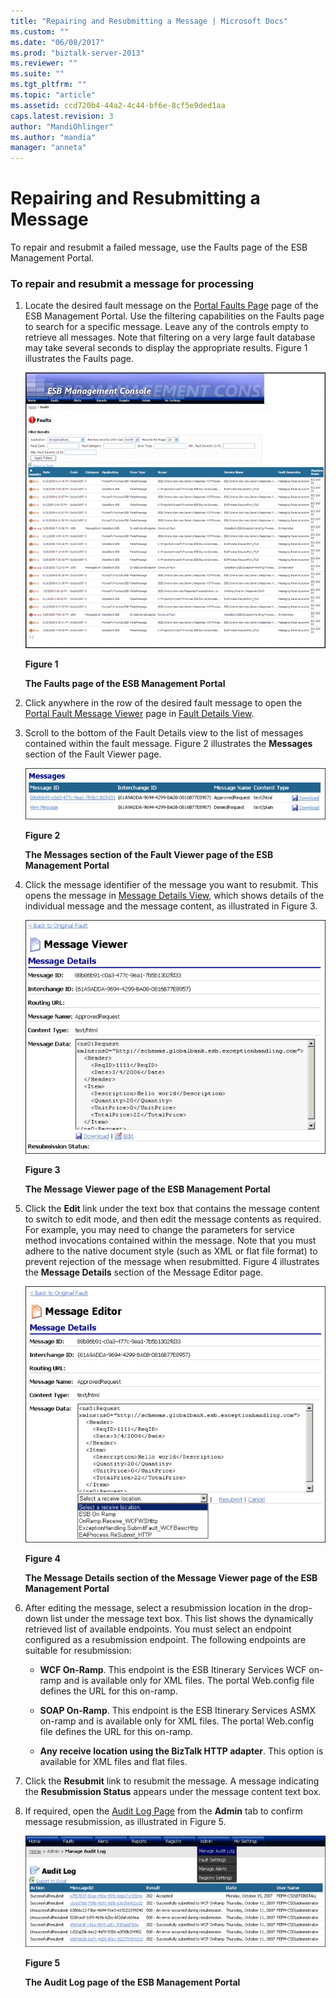 ```yaml
---
title: "Repairing and Resubmitting a Message | Microsoft Docs"
ms.custom: ""
ms.date: "06/08/2017"
ms.prod: "biztalk-server-2013"
ms.reviewer: ""
ms.suite: ""
ms.tgt_pltfrm: ""
ms.topic: "article"
ms.assetid: ccd720b4-44a2-4c44-bf6e-8cf5e9ded1aa
caps.latest.revision: 3
author: "MandiOhlinger"
ms.author: "mandia"
manager: "anneta"
---
```

# Repairing and Resubmitting a Message
To repair and resubmit a failed message, use the Faults page of the ESB Management Portal.  
  
### To repair and resubmit a message for processing  
  
1.  Locate the desired fault message on the [Portal Faults Page](../esb-toolkit/portal-faults-page.md) page of the ESB Management Portal. Use the filtering capabilities on the Faults page to search for a specific message. Leave any of the controls empty to retrieve all messages. Note that filtering on a very large fault database may take several seconds to display the appropriate results. Figure 1 illustrates the Faults page.  
  
     ![FaultsPage](../esb-toolkit/media/faultspage.gif "FaultsPage")  
  
     **Figure 1**  
  
     **The Faults page of the ESB Management Portal**  
  
2.  Click anywhere in the row of the desired fault message to open the [Portal Fault Message Viewer](../esb-toolkit/portal-fault-message-viewer.md) page in [Fault Details View](../esb-toolkit/fault-details-view.md).  
  
3.  Scroll to the bottom of the Fault Details view to the list of messages contained within the fault message. Figure 2 illustrates the **Messages** section of the Fault Viewer page.  
  
     ![Messages Section](../esb-toolkit/media/ch8-messagessection.gif "Ch8-MessagesSection")  
  
     **Figure 2**  
  
     **The Messages section of the Fault Viewer page of the ESB Management Portal**  
  
4.  Click the message identifier of the message you want to resubmit. This opens the message in [Message Details View](../esb-toolkit/message-details-view.md), which shows details of the individual message and the message content, as illustrated in Figure 3.  
  
     ![Message Viewer](../esb-toolkit/media/ch8-messageviewer.gif "Ch8-MessageViewer")  
  
     **Figure 3**  
  
     **The Message Viewer page of the ESB Management Portal**  
  
5.  Click the **Edit** link under the text box that contains the message content to switch to edit mode, and then edit the message contents as required. For example, you may need to change the parameters for service method invocations contained within the message. Note that you must adhere to the native document style (such as XML or flat file format) to prevent rejection of the message when resubmitted. Figure 4 illustrates the **Message Details** section of the Message Editor page.  
  
     ![Message Details](../esb-toolkit/media/ch8-messagedetails.gif "Ch8-MessageDetails")  
  
     **Figure 4**  
  
     **The Message Details section of the Message Viewer page of the ESB Management Portal**  
  
6.  After editing the message, select a resubmission location in the drop-down list under the message text box. This list shows the dynamically retrieved list of available endpoints. You must select an endpoint configured as a resubmission endpoint. The following endpoints are suitable for resubmission:  
  
    -   **WCF On-Ramp**. This endpoint is the ESB Itinerary Services WCF on-ramp and is available only for XML files. The portal Web.config file defines the URL for this on-ramp.  
  
    -   **SOAP On-Ramp**. This endpoint is the ESB Itinerary Services ASMX on-ramp and is available only for XML files. The portal Web.config file defines the URL for this on-ramp.  
  
    -   **Any receive location using the BizTalk HTTP adapter**. This option is available for XML files and flat files.  
  
7.  Click the **Resubmit** link to resubmit the message. A message indicating the **Resubmission Status** appears under the message content text box.  
  
8.  If required, open the [Audit Log Page](../esb-toolkit/audit-log-page.md) from the **Admin** tab to confirm message resubmission, as illustrated in Figure 5.  
  
     ![AuditLog Page Small View](../esb-toolkit/media/ch8-auditlogpagesmallview.gif "Ch8-AuditLogPageSmallView")  
  
     **Figure 5**  
  
     **The Audit Log page of the ESB Management Portal**